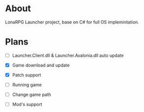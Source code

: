 # About

LonaRPG Launcher project, base on C# for full OS implemintation. 

# Plans
- [ ] Launcher.Client.dll & Launcher.Avalonia.dll auto update
- [x] Game download and update
- [x] Patch support
- [ ] Running game
- [ ] Change game path
- [ ] Mod's support


